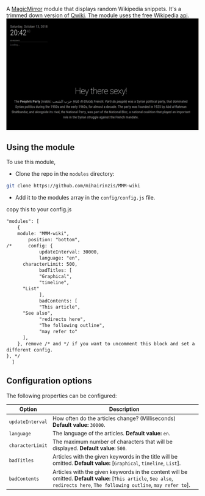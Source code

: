 A [MagicMirror](https://github.com/MichMich/MagicMirror) module that displays random Wikipedia snippets. It's a trimmed down version of [Qwiki](https://github.com/mihairinzis/qwiki).
The module uses the free Wikipedia [api](https://www.mediawiki.org/wiki/API:Main_page).
![Screenshot](MMM-wiki.png)

## Using the module
To use this module,
* Clone the repo in the `modules` directory:
```sh
git clone https://github.com/mihairinzis/MMM-wiki
```
* Add it to the modules array in the `config/config.js` file.

copy this to your config.js
```
"modules": [		
	{
	module: "MMM-wiki",
		position: "bottom",
/* 		config: {
			updateInterval: 30000,
			language: "en",
      characterLimit: 500,
			badTitles: [
			"Graphical",
			"timeline",
      "List"
			],
			badContents: [
			"This article",
      "See also",
			"redirects here",
			"The following outline",
			"may refer to"
      ],
	}, remove /* and */ if you want to uncomment this block and set a different config.
}, */ 
  ]
```

## Configuration options

The following properties can be configured:

| Option           | Description
| ---------------- | -----------
| `updateInterval` | How often do the articles change? (Milliseconds) **Default value:** `30000`.
| `language` | The language of the articles. **Default value:** `en`.
| `characterLimit` | The maximum number of characters that will be displayed. **Default value:** `500`.
| `badTitles` | Articles with the given keywords in the title will be omitted. **Default value:** [`Graphical`, `timeline`, `List`].
| `badContents` | Articles with the given keywords in the content will be omitted. **Default value:** [`This article`, `See also`, `redirects here`, `The following outline`, `may refer to`].
